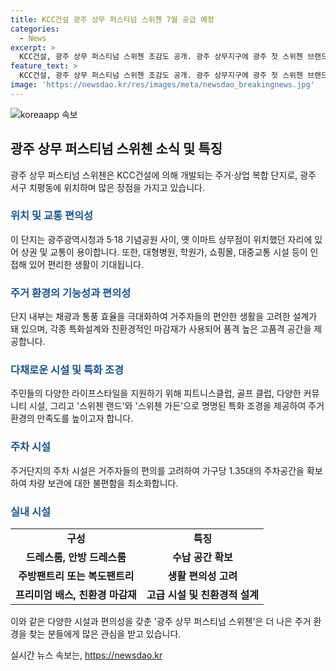 ```yaml
---
title: KCC건설 광주 상무 퍼스티넘 스위첸 7월 공급 예정
categories:
  - News
excerpt: >
  KCC건설, 광주 상무 퍼스티넘 스위첸 조감도 공개. 광주 상무지구에 광주 첫 스위첸 브랜드가 선보인다. 7월 공급 예정으로 지하 3층~지상 최고 34층, 아파트 226가구와 73실 규모의 상업시설로 구성됨. 주변에 대형병원, 학원가, 쇼핑시설 및 교통편리성으로 주목. 단지 내부는 고급스러운 외관 디자인과 다채로운 커뮤니티 시설로 구성되어 있으며, 주차공간은 가구당 1.35대를 확보.
feature_text: >
  KCC건설, 광주 상무 퍼스티넘 스위첸 조감도 공개. 광주 상무지구에 광주 첫 스위첸 브랜드가 선보인다. 7월 공급 예정으로 지하 3층~지상 최고 34층, 아파트 226가구와 73실 규모의 상업시설로 구성됨. 주변에 대형병원, 학원가, 쇼핑시설 및 교통편리성으로 주목. 단지 내부는 고급스러운 외관 디자인과 다채로운 커뮤니티 시설로 구성되어 있으며, 주차공간은 가구당 1.35대를 확보.
image: 'https://newsdao.kr/res/images/meta/newsdao_breakingnews.jpg'
---
```


<p><img src="https://newsdao.kr/res/images/meta/newsdao_breakingnews.jpg" alt="koreaapp 속보" /></p>

<h2 data-ke-size="size26">광주 상무 퍼스티넘 스위첸 소식 및 특징</h2>

<p data-ke-size="size16">광주 상무 퍼스티넘 스위첸은 KCC건설에 의해 개발되는 주거·상업 복합 단지로, 광주 서구 치평동에 위치하며 많은 장점을 가지고 있습니다.</p>

<h3><b><span style="color: #1a5490;">위치 및 교통 편의성</span></b></h3>

<p>이 단지는 광주광역시청과 5·18 기념공원 사이, 옛 이마트 상무점이 위치했던 자리에 있어 상권 및 교통이 용이합니다. 또한, 대형병원, 학원가, 쇼핑몰, 대중교통 시설 등이 인접해 있어 편리한 생활이 기대됩니다.</p>

<h3><b><span style="color: #1a5490;">주거 환경의 기능성과 편의성</span></b></h3>

<p>단지 내부는 채광과 통풍 효율을 극대화하여 거주자들의 편안한 생활을 고려한 설계가 돼 있으며, 각종 특화설계와 친환경적인 마감재가 사용되어 품격 높은 고품격 공간을 제공합니다.</p>

<h3><b><span style="color: #1a5490;">다채로운 시설 및 특화 조경</span></b></h3>

<p>주민들의 다양한 라이프스타일을 지원하기 위해 피트니스클럽, 골프 클럽, 다양한 커뮤니티 시설, 그리고 '스위첸 랜드'와 '스위첸 가든'으로 명명된 특화 조경을 제공하여 주거 환경의 만족도를 높이고자 합니다.</p>

<h3><b><span style="color: #1a5490;">주차 시설</span></b></h3>

<p>주거단지의 주차 시설은 거주자들의 편의를 고려하여 가구당 1.35대의 주차공간을 확보하여 차량 보관에 대한 불편함을 최소화합니다.</p>

<h3><b><span style="color: #1a5490;">실내 시설</span></b></h3>

<table>
<tbody>
<tr>
<td style="text-align: center; height: 17px;"><b>구성</b></td>
<td style="text-align: center; height: 17px;"><b>특징</b></td>
</tr>
<tr>
<td style="text-align: center; height: 17px;"><b>드레스룸, 안방 드레스룸</b></td>
<td style="text-align: center; height: 17px;"><b>수납 공간 확보</b></td>
</tr>
<tr>
<td style="text-align: center; height: 17px;"><b>주방팬트리 또는 복도팬트리</b></td>
<td style="text-align: center; height: 17px;"><b>생활 편의성 고려</b></td>
</tr>
<tr>
<td style="text-align: center; height: 17px;"><b>프리미엄 배스, 친환경 마감재</b></td>
<td style="text-align: center; height: 17px;"><b>고급 시설 및 친환경적 설계</b></td>
</tr>
</tbody>
</table>

<p>이와 같은 다양한 시설과 편의성을 갖춘 '광주 상무 퍼스티넘 스위첸'은 더 나은 주거 환경을 찾는 분들에게 많은 관심을 받고 있습니다.</p>
실시간 뉴스 속보는, <a href="https://newsdao.kr" rel="dofollow">https://newsdao.kr</a>


